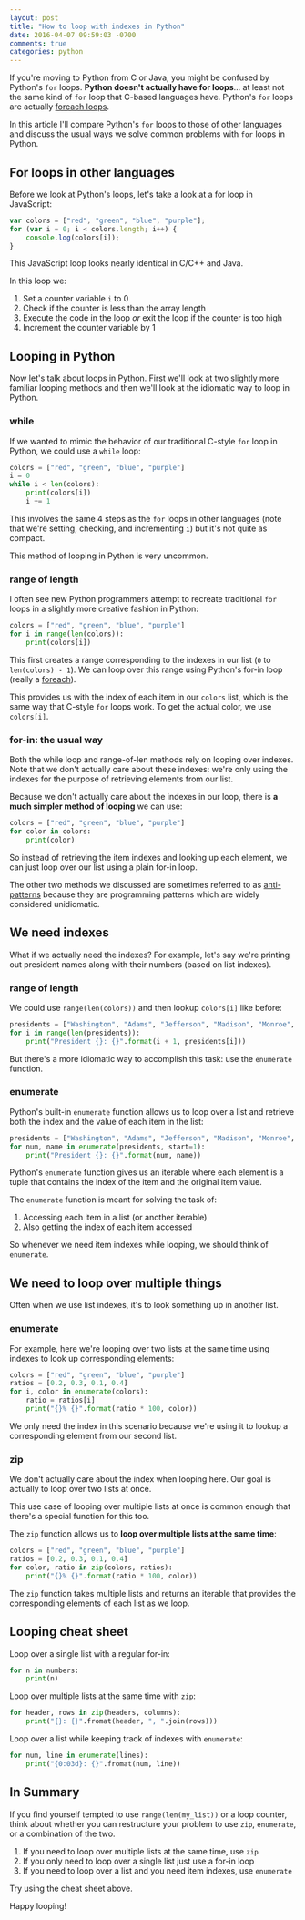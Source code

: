 ```yaml
---
layout: post
title: "How to loop with indexes in Python"
date: 2016-04-07 09:59:03 -0700
comments: true
categories: python
---
```


If you're moving to Python from C or Java, you might be confused by Python's `for` loops.  **Python doesn't actually have for loops**... at least not the same kind of `for` loop that C-based languages have.  Python's `for` loops are actually [foreach loops][foreach].

In this article I'll compare Python's `for` loops to those of other languages and discuss the usual ways we solve common problems with `for` loops in Python.

## For loops in other languages

Before we look at Python's loops, let's take a look at a for loop in JavaScript:

```javascript
var colors = ["red", "green", "blue", "purple"];
for (var i = 0; i < colors.length; i++) {
    console.log(colors[i]);
}
```

This JavaScript loop looks nearly identical in C/C++ and Java.

In this loop we:

1. Set a counter variable `i` to 0
2. Check if the counter is less than the array length
3. Execute the code in the loop *or* exit the loop if the counter is too high
4. Increment the counter variable by 1


## Looping in Python

Now let's talk about loops in Python.  First we'll look at two slightly more familiar looping methods and then we'll look at the idiomatic way to loop in Python.

### while

If we wanted to mimic the behavior of our traditional C-style `for` loop in Python, we could use a `while` loop:

```python
colors = ["red", "green", "blue", "purple"]
i = 0
while i < len(colors):
    print(colors[i])
    i += 1
```

This involves the same 4 steps as the `for` loops in other languages (note that we're setting, checking, and incrementing `i`) but it's not quite as compact.

This method of looping in Python is very uncommon.

### range of length

I often see new Python programmers attempt to recreate traditional `for` loops in a slightly more creative fashion in Python:

```python
colors = ["red", "green", "blue", "purple"]
for i in range(len(colors)):
    print(colors[i])
```

This first creates a range corresponding to the indexes in our list (`0` to `len(colors) - 1`).  We can loop over this range using Python's for-in loop (really a [foreach][]).

This provides us with the index of each item in our `colors` list, which is the same way that C-style `for` loops work.  To get the actual color, we use `colors[i]`.

### for-in: the usual way

Both the while loop and range-of-len methods rely on looping over indexes.  Note that we don't actually care about these indexes: we're only using the indexes for the purpose of retrieving elements from our list.

Because we don't actually care about the indexes in our loop, there is **a much simpler method of looping** we can use:

```python
colors = ["red", "green", "blue", "purple"]
for color in colors:
    print(color)
```

So instead of retrieving the item indexes and looking up each element, we can just loop over our list using a plain for-in loop.

The other two methods we discussed are sometimes referred to as [anti-patterns][] because they are programming patterns which are widely considered unidiomatic.

## We need indexes

What if we actually need the indexes?  For example, let's say we're printing out president names along with their numbers (based on list indexes).

### range of length

We could use `range(len(colors))` and then lookup `colors[i]` like before:

```python
presidents = ["Washington", "Adams", "Jefferson", "Madison", "Monroe", "Adams", "Jackson"]
for i in range(len(presidents)):
    print("President {}: {}".format(i + 1, presidents[i]))
```

But there's a more idiomatic way to accomplish this task: use the `enumerate` function.

### enumerate

Python's built-in `enumerate` function allows us to loop over a list and retrieve both the index and the value of each item in the list:

```python
presidents = ["Washington", "Adams", "Jefferson", "Madison", "Monroe", "Adams", "Jackson"]
for num, name in enumerate(presidents, start=1):
    print("President {}: {}".format(num, name))
```

Python's `enumerate` function gives us an iterable where each element is a tuple that contains the index of the item and the original item value.

The `enumerate` function is meant for solving the task of:

1. Accessing each item in a list (or another iterable)
2. Also getting the index of each item accessed

So whenever we need item indexes while looping, we should think of `enumerate`.

## We need to loop over multiple things

Often when we use list indexes, it's to look something up in another list.

### enumerate

For example, here we're looping over two lists at the same time using indexes to look up corresponding elements:

```python
colors = ["red", "green", "blue", "purple"]
ratios = [0.2, 0.3, 0.1, 0.4]
for i, color in enumerate(colors):
    ratio = ratios[i]
    print("{}% {}".format(ratio * 100, color))
```

We only need the index in this scenario because we're using it to lookup a corresponding element from our second list.

### zip

We don't actually care about the index when looping here.  Our goal is actually to loop over two lists at once.

This use case of looping over multiple lists at once is common enough that there's a special function for this too.

The `zip` function allows us to **loop over multiple lists at the same time**:

```python
colors = ["red", "green", "blue", "purple"]
ratios = [0.2, 0.3, 0.1, 0.4]
for color, ratio in zip(colors, ratios):
    print("{}% {}".format(ratio * 100, color))
```

The `zip` function takes multiple lists and returns an iterable that provides the corresponding elements of each list as we loop.

## Looping cheat sheet

Loop over a single list with a regular for-in:

```python
for n in numbers:
    print(n)
```

Loop over multiple lists at the same time with `zip`:

```python
for header, rows in zip(headers, columns):
    print("{}: {}".fromat(header, ", ".join(rows)))
```

Loop over a list while keeping track of indexes with `enumerate`:

```python
for num, line in enumerate(lines):
    print("{0:03d}: {}".fromat(num, line))
```

## In Summary

If you find yourself tempted to use `range(len(my_list))` or a loop counter, think about whether you can restructure your problem to use `zip`, `enumerate`, or a combination of the two.

1. If you need to loop over multiple lists at the same time, use `zip`
2. If you only need to loop over a single list just use a for-in loop
3. If you need to loop over a list and you need item indexes, use `enumerate`

Try using the cheat sheet above.

Happy looping!

[anti-patterns]: https://en.wikipedia.org/wiki/Anti-pattern
[foreach]: https://en.wikipedia.org/wiki/Foreach_loop
